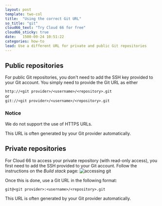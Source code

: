 ```yaml
---
layout: post
template: two-col
title:  "Using the correct Git URL"
so_title: "git"
cloud66_text: "Try Cloud 66 for free"
cloud66_sticky: true
date:   1500-09-24 10:51:22
categories: how-to
lead: Use a different URL for private and public Git repositories
---
```


## Public repositories

For public Git repositories, you don't need to add the SSH key provided to your Git account. You simply need to provide the Git URL as either

`http://<git provider>/<username>/<repository>.git`<br/>
or <br/>
`git://<git provider>/<username>/<repository>.git`

<div class="notice notice-warning">
    <h3>Notice</h3>
    <p>We do not support the use of HTTPS URLs.</p>
</div>

This URL is often generated by your Git provider automatically.

## Private repositories

For Cloud 66 to access your private repository (with read-only access), you first need to add the SSH provided to your Git account. Follow the instructions on the <i>Build stack</i> page:
![accessing git](http://cdn.cloud66.com.s3.amazonaws.com/images/help/accessing_git.png)

Once this is done, use a Git URL in the following format:

`git@<git provider>:<username>/<repository>.git`

This URL is often generated by your Git provider automatically.